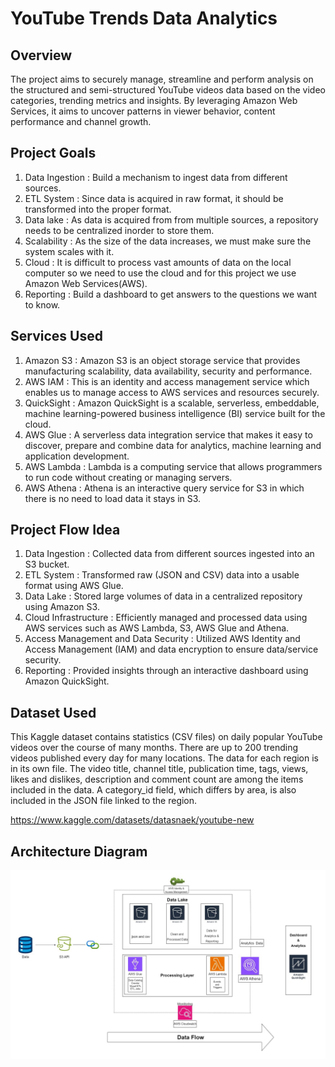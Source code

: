 # YouTube Trends Data Analytics

## Overview

The project aims to securely manage, streamline and perform analysis on the structured and semi-structured YouTube videos data based on the video categories, trending metrics and insights. By leveraging Amazon Web Services, it aims to uncover patterns in viewer behavior, content performance and channel growth.

## Project Goals
1. Data Ingestion : Build a mechanism to ingest data from different sources.
2. ETL System : Since data is acquired in raw format, it should be transformed into the proper format.
3. Data lake : As data is acquired from from multiple sources, a repository needs to be centralized inorder to store them.
4. Scalability : As the size of the data increases, we must make sure the system scales with it.
5. Cloud : It is difficult to process vast amounts of data on the local computer so we need to use the cloud and for this project we use Amazon Web Services(AWS).
6. Reporting : Build a dashboard to get answers to the questions we want to know.

## Services Used
1. Amazon S3 : Amazon S3 is an object storage service that provides manufacturing scalability, data availability, security and performance.
2. AWS IAM : This is an identity and access management service which enables us to manage access to AWS services and resources securely.
3. QuickSight : Amazon QuickSight is a scalable, serverless, embeddable, machine learning-powered business intelligence (BI) service built for the cloud.
4. AWS Glue : A serverless data integration service that makes it easy to discover, prepare and combine data for analytics, machine learning and application development.
5. AWS Lambda : Lambda is a computing service that allows programmers to run code without creating or managing servers.
6. AWS Athena : Athena is an interactive query service for S3 in which there is no need to load data it stays in S3.

## Project Flow Idea
1. Data Ingestion : Collected data from different sources ingested into an S3 bucket.
2. ETL System : Transformed raw (JSON and CSV) data into a usable format using AWS Glue.
3. Data Lake : Stored large volumes of data in a centralized repository using Amazon S3.
4. Cloud Infrastructure : Efficiently managed and processed data using AWS services such as AWS Lambda, S3, AWS Glue and Athena.
5. Access Management and Data Security : Utilized AWS Identity and Access Management (IAM) and data encryption to ensure data/service security.
6. Reporting : Provided insights through an interactive dashboard using Amazon QuickSight.

## Dataset Used
This Kaggle dataset contains statistics (CSV files) on daily popular YouTube videos over the course of many months. There are up to 200 trending videos published every day for many locations. The data for each region is in its own file. The video title, channel title, publication time, tags, views, likes and dislikes, description and comment count are among the items included in the data. A category_id field, which differs by area, is also included in the JSON file linked to the region.

https://www.kaggle.com/datasets/datasnaek/youtube-new

## Architecture Diagram
![Architecture](images/architecture_diagram_yt_trends_analytics.jpg)
